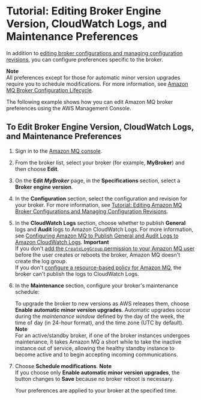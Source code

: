 # Tutorial: Editing Broker Engine Version, CloudWatch Logs, and Maintenance Preferences<a name="amazon-mq-editing-broker-preferences"></a>

In addition to [editing broker configurations and managing configuration revisions](amazon-mq-editing-managing-configurations.md), you can configure preferences specific to the broker\.

**Note**  
All preferences except for those for automatic minor version upgrades require you to schedule modifications\. For more information, see [Amazon MQ Broker Configuration Lifecycle](amazon-mq-broker-configuration-lifecycle.md)\.

The following example shows how you can edit Amazon MQ broker preferences using the AWS Management Console\.

## To Edit Broker Engine Version, CloudWatch Logs, and Maintenance Preferences<a name="edit-current-configuration-console"></a>

1. Sign in to the [Amazon MQ console](https://console.aws.amazon.com/amazon-mq/)\.

1. From the broker list, select your broker \(for example, **MyBroker**\) and then choose **Edit**\.

1. On the **Edit *MyBroker*** page, in the **Specifications** section, select a **Broker engine version**\.

1. In the **Configuration** section, select the configuration and revision for your broker\. For more information, see [Tutorial: Editing Amazon MQ Broker Configurations and Managing Configuration Revisions](amazon-mq-editing-managing-configurations.md)\.

1. In the **CloudWatch Logs** section, choose whether to publish **General** logs and **Audit** logs to Amazon CloudWatch Logs\. For more information, see [Configuring Amazon MQ to Publish General and Audit Logs to Amazon CloudWatch Logs](amazon-mq-configuring-cloudwatch-logs.md)\.
**Important**  
If you don't [add the `CreateLogGroup` permission to your Amazon MQ user](amazon-mq-configuring-cloudwatch-logs.md#add-createloggroup-permission-to-user) before the user creates or reboots the broker, Amazon MQ doesn't create the log group\.  
If you don't [configure a resource\-based policy for Amazon MQ](amazon-mq-configuring-cloudwatch-logs.md#configure-resource-based-policy), the broker can't publish the logs to CloudWatch Logs\.

1. In the **Maintenance** section, configure your broker's maintenance schedule:

   To upgrade the broker to new versions as AWS releases them, choose **Enable automatic minor version upgrades**\. Automatic upgrades occur during the *maintenance window* defined by the day of the week, the time of day \(in 24\-hour format\), and the time zone \(UTC by default\)\.
**Note**  
For an active/standby broker, if one of the broker instances undergoes maintenance, it takes Amazon MQ a short while to take the inactive instance out of service, allowing the healthy standby instance to become active and to begin accepting incoming communications\.

1. Choose **Schedule modifications**\.
**Note**  
If you choose only **Enable automatic minor version upgrades**, the button changes to **Save** because no broker reboot is necessary\.

   Your preferences are applied to your broker at the specified time\.